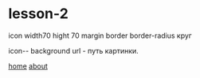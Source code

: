 # lesson-2
icon 
width70
hight 70
margin
border
border-radius
круг

icon--
background url - путь картинки.

<!DOCTYPE html>
<html lang="en">
<head>
    <meta charset="UTF-8">
    <meta name="viewport" content="width=device-width, initial-scale=1.0">
    <title>Document</title>
</head>
<body>
    <nav>
        <a href="" class="nav--link">home</a>
        <a href="">about</a>
    </nav>
</body>
</html>
